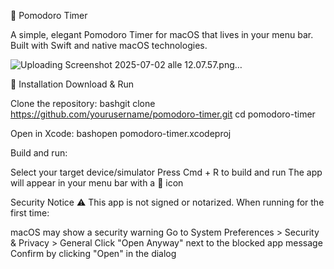 🍅 Pomodoro Timer

A simple, elegant Pomodoro Timer for macOS that lives in your menu bar. Built with Swift and native macOS technologies.

![Uploading Screenshot 2025-07-02 alle 12.07.57.png…]()



🚀 Installation
Download & Run

Clone the repository:
bashgit clone https://github.com/yourusername/pomodoro-timer.git
cd pomodoro-timer

Open in Xcode:
bashopen pomodoro-timer.xcodeproj

Build and run:

Select your target device/simulator
Press Cmd + R to build and run
The app will appear in your menu bar with a 🍅 icon



Security Notice
⚠️ This app is not signed or notarized. When running for the first time:

macOS may show a security warning
Go to System Preferences > Security & Privacy > General
Click "Open Anyway" next to the blocked app message
Confirm by clicking "Open" in the dialog

